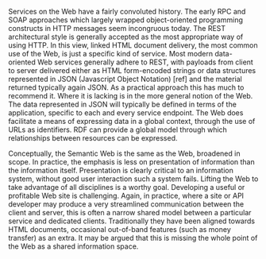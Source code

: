 Services on the Web have a fairly convoluted history. The early RPC and SOAP approaches which largely wrapped object-oriented programming constructs in HTTP messages seem incongruous today. The REST architectural style is generally accepted as the most appropriate way of using HTTP. In this view, linked HTML document delivery, the most common use of the Web, is just a specific kind of service.
Most modern data-oriented Web services generally adhere to REST, with payloads from client to server delivered either as HTML form-encoded strings or data structures represented in JSON (Javascript Object Notation) [ref] and the material returned typically again JSON. 
As a practical approach this has much to recommend it. Where it is lacking is in the more general notion of the Web. The data represented in JSON will typically be defined in terms of the application, specific to each and every service endpoint. The Web does facilitate a means of expressing data in a global context, through the use of URLs as identifiers. RDF can provide a global model through which relationships between resources can be expressed.

Conceptually, the Semantic Web is the same as the Web, broadened in scope. In practice, the emphasis is less on presentation of information than the information itself. Presentation is clearly critical to an information system, without good user interaction such a system fails. Lifting the Web to take advantage of all disciplines is a worthy goal.
Developing a useful or profitable Web site is challenging. 
Again, in practice, where a site or API developer may produce a very streamlined communication between the client and server, this is often a narrow shared model between a particular service and dedicated clients. Traditionally they have been aligned towards HTML documents, occasional out-of-band features (such as money transfer) as an extra. It may be argued that this is missing the whole point of the Web as a shared information space.


